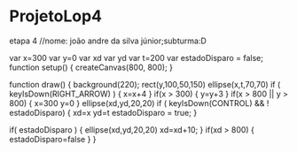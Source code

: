 # ProjetoLop4
etapa 4
//nome: joão andre da silva júnior;subturma:D

var x=300
var y=0
var xd
var yd
var t=200
var estadoDisparo = false;
function setup() {
  createCanvas(800, 800);
}

function draw() {
  background(220);
  rect(y,100,50,150)
ellipse(x,t,70,70)
   if ( keyIsDown(RIGHT_ARROW) )
  {
    x=x+4
  }
  if(x > 300)
  {
    y=y+3
  }
  if(x > 800 || y > 800)
  {
    x=300
    y=0
  }
  ellipse(xd,yd,20,20)
  if ( keyIsDown(CONTROL) && ! estadoDisparo)
  {
    xd=x
    yd=t
    estadoDisparo = true;
  }

if( estadoDisparo ) {
  ellipse(xd,yd,20,20)
  xd=xd+10;
}
  if(xd > 800)
  {
    estadoDisparo=false
  }
}
  

